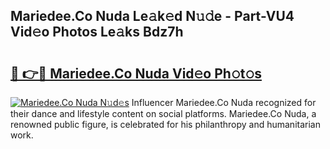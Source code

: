 ## Mariedee.Co Nuda Le𝚊k𝚎d N𝚞𝚍e - Part-VU4 Vid𝚎o Photos Le𝚊ks Bdz7h

# <h2><a href="http://fbdo7oz.evod.top/?m=Mariedee.Co+Nuda">🔗 👉🔴 Mariedee.Co Nuda Vid𝚎o Ph𝚘t𝚘s</a></h2>

[![Mariedee.Co Nuda N𝚞d𝚎s](https://i.imgur.com/8V9OHl7.gif)](http://fbdo7oz.evod.top/?m=Mariedee.Co+Nuda)
Influencer Mariedee.Co Nuda recognized for their dance and lifestyle content on social platforms. Mariedee.Co Nuda, a renowned public figure, is celebrated for his philanthropy and humanitarian work. 
